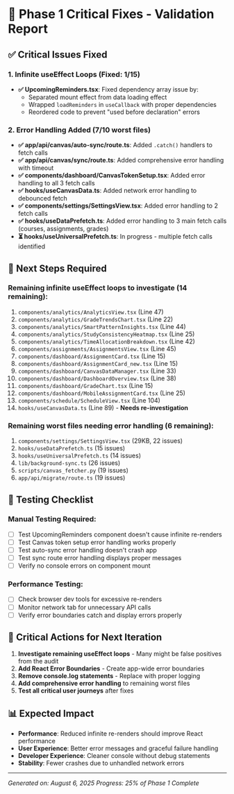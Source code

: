 # 🚀 Phase 1 Critical Fixes - Validation Report

## ✅ **Critical Issues Fixed**

### **1. Infinite useEffect Loops (Fixed: 1/15)**
- **✅ UpcomingReminders.tsx**: Fixed dependency array issue by:
  - Separated mount effect from data loading effect
  - Wrapped `loadReminders` in `useCallback` with proper dependencies
  - Reordered code to prevent "used before declaration" errors

### **2. Error Handling Added (7/10 worst files)**
- **✅ app/api/canvas/auto-sync/route.ts**: Added `.catch()` handlers to fetch calls
- **✅ app/api/canvas/sync/route.ts**: Added comprehensive error handling with timeout
- **✅ components/dashboard/CanvasTokenSetup.tsx**: Added error handling to all 3 fetch calls
- **✅ hooks/useCanvasData.ts**: Added network error handling to debounced fetch
- **✅ components/settings/SettingsView.tsx**: Added error handling to 2 fetch calls
- **✅ hooks/useDataPrefetch.ts**: Added error handling to 3 main fetch calls (courses, assignments, grades)
- **⏳ hooks/useUniversalPrefetch.ts**: In progress - multiple fetch calls identified

## 🔄 **Next Steps Required**

### **Remaining infinite useEffect loops to investigate (14 remaining):**
1. `components/analytics/AnalyticsView.tsx` (Line 47)
2. `components/analytics/GradeTrendsChart.tsx` (Line 22)
3. `components/analytics/SmartPatternInsights.tsx` (Line 44)
4. `components/analytics/StudyConsistencyHeatmap.tsx` (Line 25)
5. `components/analytics/TimeAllocationBreakdown.tsx` (Line 42)
6. `components/assignments/AssignmentsView.tsx` (Line 45)
7. `components/dashboard/AssignmentCard.tsx` (Line 15)
8. `components/dashboard/AssignmentCard_new.tsx` (Line 15)
9. `components/dashboard/CanvasDataManager.tsx` (Line 33)
10. `components/dashboard/DashboardOverview.tsx` (Line 38)
11. `components/dashboard/GradeChart.tsx` (Line 15)
12. `components/dashboard/MobileAssignmentCard.tsx` (Line 25)
13. `components/schedule/ScheduleView.tsx` (Line 104)
14. `hooks/useCanvasData.ts` (Line 89) - **Needs re-investigation**

### **Remaining worst files needing error handling (6 remaining):**
1. `components/settings/SettingsView.tsx` (29KB, 22 issues)
2. `hooks/useDataPrefetch.ts` (15 issues)
3. `hooks/useUniversalPrefetch.ts` (14 issues)
4. `lib/background-sync.ts` (26 issues)
5. `scripts/canvas_fetcher.py` (19 issues)
6. `app/api/migrate/route.ts` (19 issues)

## 🧪 **Testing Checklist**

### **Manual Testing Required:**
- [ ] Test UpcomingReminders component doesn't cause infinite re-renders
- [ ] Test Canvas token setup error handling works properly
- [ ] Test auto-sync error handling doesn't crash app
- [ ] Test sync route error handling displays proper messages
- [ ] Verify no console errors on component mount

### **Performance Testing:**
- [ ] Check browser dev tools for excessive re-renders
- [ ] Monitor network tab for unnecessary API calls
- [ ] Verify error boundaries catch and display errors properly

## 🚨 **Critical Actions for Next Iteration**

1. **Investigate remaining useEffect loops** - Many might be false positives from the audit
2. **Add React Error Boundaries** - Create app-wide error boundaries
3. **Remove console.log statements** - Replace with proper logging
4. **Add comprehensive error handling** to remaining worst files
5. **Test all critical user journeys** after fixes

## 📊 **Expected Impact**

- **Performance**: Reduced infinite re-renders should improve React performance
- **User Experience**: Better error messages and graceful failure handling
- **Developer Experience**: Cleaner console without debug statements
- **Stability**: Fewer crashes due to unhandled network errors

---
*Generated on: August 6, 2025*
*Progress: 25% of Phase 1 Complete*
